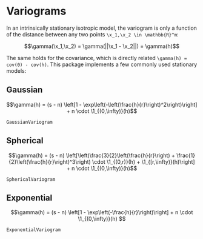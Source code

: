 # Variograms

```math
\newcommand{\x}{\boldsymbol{x}}
\newcommand{\1}{\mathbb{1}}
```

In an intrinsically stationary isotropic model, the variogram is only a function of
the distance between any two points ``\x_1,\x_2 \in \mathbb{R}^m``:

```math
\gamma(\x_1,\x_2) = \gamma(||\x_1 - \x_2||) = \gamma(h)
```

The same holds for the covariance, which is directly related ``\gamma(h) = cov(0) - cov(h)``.
This package implements a few commonly used stationary models:

## Gaussian

```math
\gamma(h) = (s - n) \left[1 - \exp\left(-\left(\frac{h}{r}\right)^2\right)\right] + n \cdot \1_{(0,\infty)}(h)
```

```@docs
GaussianVariogram
```

## Spherical

```math
\gamma(h) = (s - n) \left[\left(\frac{3}{2}\left(\frac{h}{r}\right) + \frac{1}{2}\left(\frac{h}{r}\right)^3\right) \cdot \1_{(0,r)}(h) + \1_{[r,\infty)}(h)\right] + n \cdot \1_{(0,\infty)}(h)
```

```@docs
SphericalVariogram
```

## Exponential

```math
\gamma(h) = (s - n) \left[1 - \exp\left(-\frac{h}{r}\right)\right] + n \cdot \1_{(0,\infty)}(h)

```

```@docs
ExponentialVariogram
```
